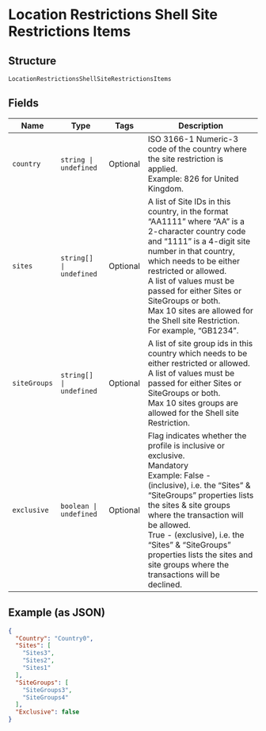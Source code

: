
# Location Restrictions Shell Site Restrictions Items

## Structure

`LocationRestrictionsShellSiteRestrictionsItems`

## Fields

| Name | Type | Tags | Description |
|  --- | --- | --- | --- |
| `country` | `string \| undefined` | Optional | ISO 3166-1 Numeric-3 code of the country where the site restriction is applied.<br>Example: 826 for United Kingdom. |
| `sites` | `string[] \| undefined` | Optional | A list of Site IDs in this country, in the format “AA1111” where “AA” is a 2-character country code and “1111” is a 4-digit site number in that country, which needs to be either restricted or allowed.<br>A list of values must be passed for either Sites or SiteGroups or both.<br>Max 10 sites are allowed for the Shell site Restriction.<br>For example, “GB1234”. |
| `siteGroups` | `string[] \| undefined` | Optional | A list of site group ids in this country which needs to be either restricted or allowed.<br>A list of values must be passed for either Sites or SiteGroups or both.<br>Max 10 sites groups are allowed for the Shell site Restriction. |
| `exclusive` | `boolean \| undefined` | Optional | Flag indicates whether the profile is inclusive or exclusive.<br>Mandatory<br>Example: False - (inclusive), i.e. the “Sites” & “SiteGroups” properties lists the sites & site groups where the transaction will be allowed.<br>True - (exclusive), i.e. the “Sites” & “SiteGroups” properties lists the sites and site groups where the transactions will be declined. |

## Example (as JSON)

```json
{
  "Country": "Country0",
  "Sites": [
    "Sites3",
    "Sites2",
    "Sites1"
  ],
  "SiteGroups": [
    "SiteGroups3",
    "SiteGroups4"
  ],
  "Exclusive": false
}
```

